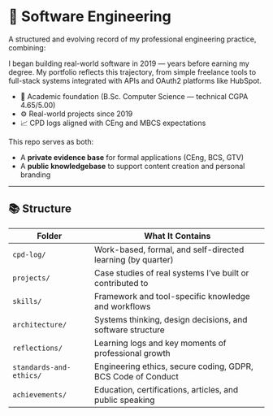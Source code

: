 # 🧠 Software Engineering

A structured and evolving record of my professional engineering practice, combining:

I began building real-world software in 2019 — years before earning my degree. 
My portfolio reflects this trajectory, from simple freelance tools to full-stack systems integrated with APIs and OAuth2 platforms like HubSpot.

- 📜 Academic foundation (B.Sc. Computer Science — technical CGPA 4.65/5.00)
- ⚙️ Real-world projects since 2019
- 📈 CPD logs aligned with CEng and MBCS expectations

This repo serves as both:
- A **private evidence base** for formal applications (CEng, BCS, GTV)
- A **public knowledgebase** to support content creation and personal branding

---

## 📚 Structure

| Folder                | What It Contains                                               |
|-----------------------|----------------------------------------------------------------|
| `cpd-log/`            | Work-based, formal, and self-directed learning (by quarter)    |
| `projects/`           | Case studies of real systems I’ve built or contributed to      |
| `skills/`             | Framework and tool-specific knowledge and workflows            |
| `architecture/`       | Systems thinking, design decisions, and software structure     |
| `reflections/`        | Learning logs and key moments of professional growth           |
| `standards-and-ethics/` | Engineering ethics, secure coding, GDPR, BCS Code of Conduct |
| `achievements/`       | Education, certifications, articles, and public speaking       |
